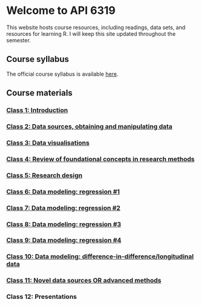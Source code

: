 # Welcome to API 6319

This website hosts course resources, including readings, data sets, and resources for learning R.  I will keep this site updated throughout the semester.

## Course syllabus

The official course syllabus is available [here](https://github.com/nicrivers/uo_api_6319/blob/master/API6319A_rivers_fall2019.DOCX?raw=true).

## Course materials

### [Class 1: Introduction](https://nicrivers.github.io/uo_api_6319/class_1.html)

### [Class 2: Data sources, obtaining and manipulating data](https://nicrivers.github.io/uo_api_6319/class_2.html)

### [Class 3: Data visualisations](https://nicrivers.github.io/uo_api_6319/class_3.html)

### [Class 4: Review of foundational concepts in research methods](https://nicrivers.github.io/uo_api_6319/class_4.html)

### [Class 5: Research design](https://nicrivers.github.io/uo_api_6319/class_5.html)

### [Class 6: Data modeling: regression #1](https://nicrivers.github.io/uo_api_6319/class_6.html)

### [Class 7: Data modeling: regression #2](https://nicrivers.github.io/uo_api_6319/class_7.html)

### [Class 8: Data modeling: regression #3](https://nicrivers.github.io/uo_api_6319/class_8.html)

### [Class 9: Data modeling: regression #4](https://nicrivers.github.io/uo_api_6319/class_9.html)

### [Class 10: Data modeling: difference-in-difference/longitudinal data](https://nicrivers.github.io/uo_api_6319/class_10.html)

### [Class 11: Novel data sources OR advanced methods](https://nicrivers.github.io/uo_api_6319/class_11.html)

### Class 12: Presentations
